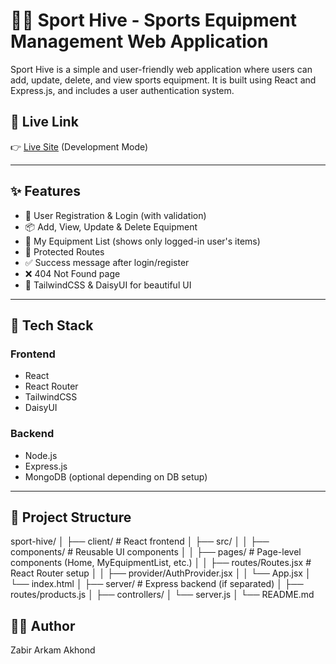 # 🏋️‍♂️ Sport Hive - Sports Equipment Management Web Application

Sport Hive is a simple and user-friendly web application where users can add, update, delete, and view sports equipment. It is built using React and Express.js, and includes a user authentication system.

## 🔗 Live Link
👉 [Live Site](http://localhost:5173/) (Development Mode)

---

## ✨ Features

- 🔐 User Registration & Login (with validation)
- 📦 Add, View, Update & Delete Equipment
- 👤 My Equipment List (shows only logged-in user's items)
- 🧭 Protected Routes
- ✅ Success message after login/register
- ❌ 404 Not Found page
- 🎨 TailwindCSS & DaisyUI for beautiful UI

---

## 🔧 Tech Stack

### Frontend
- React
- React Router
- TailwindCSS
- DaisyUI

### Backend
- Node.js
- Express.js
- MongoDB (optional depending on DB setup)

---

## 📁 Project Structure

sport-hive/ │ ├── client/ # React frontend │ ├── src/ │ │ ├── components/ # Reusable UI components │ │ ├── pages/ # Page-level components (Home, MyEquipmentList, etc.) │ │ ├── routes/Routes.jsx # React Router setup │ │ ├── provider/AuthProvider.jsx │ │ └── App.jsx │ └── index.html │ ├── server/ # Express backend (if separated) │ ├── routes/products.js │ ├── controllers/ │ └── server.js │ └── README.md

## 🧑‍💻 Author
Zabir Arkam Akhond